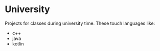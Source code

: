 # University
Projects for classes during university time. 
These touch languages like:
* c++
* java
* kotlin

